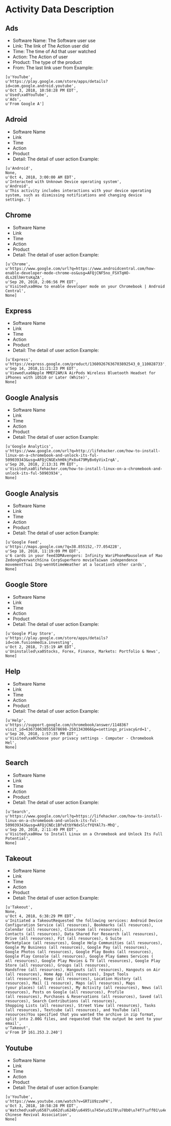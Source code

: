# Activity Data Description 
## Ads
- Software Name: The Software user use
- Link: The link of The Action user did
- Time: The time of Ad that user watched
- Action: The Action of user
- Product: The type of the product
- From: The last link user from
Example: 
```
[u'YouTube',
u'https://play.google.com/store/apps/details?id=com.google.android.youtube', 
u'Oct 3, 2018, 10:58:28 PM EDT',
u'Used\xa0YouTube',
u'Ads',
u'From Google A']
```

## Adroid
- Software Name
- Link
- Time
- Action
- Product
- Detail: The detail of user action
Example:
```
[u'Android',
None,
u'Oct 4, 2018, 3:00:00 AM EDT',
u'Interacted with Unknown Device operating system',
u'Android',
u'This activity includes interactions with your device operating system, such as dismissing notifications and changing device settings.']
```

## Chrome
- Software Name
- Link
- Time
- Action
- Product
- Detail: The detail of user action
Example:
```
[u'Chrome',
u'https://www.google.com/url?q=https://www.androidcentral.com/how-enable-developer-mode-chrome-os&usg=AFQjCNF5no_FSXTqHO-dLs2ElhHrtsKqZA',
u'Sep 20, 2018, 2:06:56 PM EDT',
u'Visited\xa0How to enable developer mode on your Chromebook | Android Central',
None]
```

## Express
- Software Name
- Link
- Time
- Action
- Product
- Detail: The detail of user action
Example:
```
[u'Express',
u'https://express.google.com/product/13609267636703892543_0_110028733',
u'Sep 14, 2018,11:21:23 PM EDT',
u'Viewed\xa0Apple MMEF2AM/A AirPods Wireless Bluetooth Headset for iPhones with iOS10 or Later (White)',
None]
```

## Google Analysis
- Software Name
- Link
- Time
- Action
- Product
- Detail: The detail of user action
Example: 
```
[u'Google Analytics',
u'https://www.google.com/url?q=http://lifehacker.com/how-to-install-linux-on-a-chromebook-and-unlock-its-ful-509039343&usg=AFQjCNGExhH0kjPx8u479MyBx6yVixIrqA',
u'Sep 20, 2018, 2:13:31 PM EDT',
u'Visited\xa0lifehacker.com/how-to-install-linux-on-a-chromebook-and-unlock-its-ful-50903934',
None]
```

## Google Analysis
- Software Name
- Link
- Time
- Action
- Product
- Detail: The detail of user action
Example: 
```
[u'Google Feed',
u'https://maps.google.com/?q=38.855152,-77.054228',
u'Sep 18, 2018, 11:19:09 PM EDT',
u'6 cards in your feed3DMAvengers: Infinity WariPhoneMausoleum of Mao ZedongOverwatchSina CorpSuperhero movieTaiwan independence movementTsai Ing-wenVGtimeWeather at a location5 other cards',
None]
```

## Google Store
- Software Name
- Link
- Time
- Action
- Product
- Detail: The detail of user action
Example: 
```
[u'Google Play Store',
u'https://play.google.com/store/apps/details?id=com.fusionmedia.investing',
u'Oct 2, 2018, 7:15:19 AM EDT',
u'Uninstalled\xa0Stocks, Forex, Finance, Markets: Portfolio & News',
None]
```

## Help
- Software Name
- Link
- Time
- Action
- Product
- Detail: The detail of user action
Example: 
```
[u'Help',
u'https://support.google.com/chromebook/answer/114836?visit_id=636730630555878698-2501343066&p=settings_privacy&rd=1',
u'Sep 20, 2018, 1:57:35 PM EDT',
u'Visited\xa0Choose your privacy settings - Computer - Chromebook Hel',
None]
```

## Search
- Software Name
- Link
- Time
- Action
- Product
- Detail: The detail of user action
Example: 
```
[u'Search',
u'https://www.google.com/url?q=https://lifehacker.com/how-to-install-linux-on-a-chromebook-and-unlock-its-ful-509039343&usg=AFQjCNEc1BfvEtbYNdxSlcfYQYAl7s-MhQ',
u'Sep 20, 2018, 2:11:49 PM EDT',
u'Visited\xa0How to Install Linux on a Chromebook and Unlock Its Full Potential',
None]
```

## Takeout
- Software Name
- Link
- Time
- Action
- Product
- Detail: The detail of user action
Example: 
```
[u'Takeout',
None,
u'Oct 4, 2018, 6:38:29 PM EDT',
u'Initiated a TakeoutRequested the following services: Android Device 
Configuration Service (all resources), Bookmarks (all resources), Calendar (all resources), Classroom (all resources), 
Contacts (all resources), Data Shared For Research (all resources), Drive (all resources), Fit (all resources), G Suite
Marketplace (all resources), Google Help Communities (all resources), Google My Business (all resources), Google Pay (all resources),
Google Photos (all resources), Google Play Books (all resources), Google Play Console (all resources), Google Play Games Services (
all resources), Google Play Movies & TV (all resources), Google Play Store (all resources), Groups (all resources),
Handsfree (all resources), Hangouts (all resources), Hangouts on Air (all resources), Home App (all resources), Input Tools 
(all resources), Keep (all resources), Location History (all resources), Mail (1 resource), Maps (all resources), Maps
(your places) (all resources), My Activity (all resources), News (all resources), Posts on Google (all resources), Profile
(all resources), Purchases & Reservations (all resources), Saved (all resources), Search Contributions (all resources),
Shopping Lists (all resources), Street View (all resources), Tasks (all resources), Textcube (all resources), and YouTube (all resources)You specified that you wanted the archive in zip format, split into 2.00G files, and requested that the output be sent to your email',
u'Takeout',
u'From IP 161.253.2.240']
```

## Youtube
- Software Name
- Link
- Time
- Action
- Product
- Detail: The detail of user action
Example: 
``` 
[u'YouTube',
u'https://www.youtube.com/watch?v=GRTiU9zzeP4',
u'Oct 3, 2018, 10:58:28 PM EDT',
u'Watched\xa0\u6587\u662d\u624b\u6495\u745e\u5178\u78b0\u74f7\uff01\u4e2d\u5171\u5916\u4ea4\u90e8\u4f60\u6191\u4ec0\u9ebc\uff01\u7fd2\u8fd1\u5e73\u7684\u201c\u75db\u82e6\u89ba\u609f\u201d\uff01\u6fb3\u9580\u83ef\u4eba\u7956\u570b\u5fa9\u8208\u5927\u806f\u76dfMacau Chinese Revival Association',
None]
```
